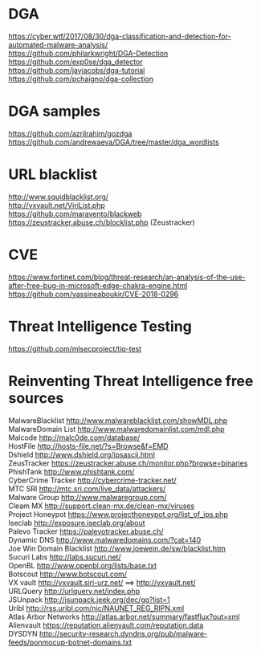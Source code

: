 # DGA

https://cyber.wtf/2017/08/30/dga-classification-and-detection-for-automated-malware-analysis/ <br />
https://github.com/philarkwright/DGA-Detection	<br />
https://github.com/exp0se/dga_detector <br />
https://github.com/jayjacobs/dga-tutorial <br />
https://github.com/pchaigno/dga-collection <br />


# DGA samples
https://github.com/azrilrahim/gozdga <br />
https://github.com/andrewaeva/DGA/tree/master/dga_wordlists <br />

# URL blacklist
http://www.squidblacklist.org/ <br />
http://vxvault.net/ViriList.php <br />
https://github.com/maravento/blackweb <br />
https://zeustracker.abuse.ch/blocklist.php (Zeustracker) <br />


# CVE

https://www.fortinet.com/blog/threat-research/an-analysis-of-the-use-after-free-bug-in-microsoft-edge-chakra-engine.html <br />
https://github.com/yassineaboukir/CVE-2018-0296  <br />

# Threat Intelligence Testing

https://github.com/mlsecproject/tiq-test  <br />



# Reinventing Threat Intelligence free sources
MalwareBlacklist 	http://www.malwareblacklist.com/showMDL.php <br />
MalwareDomain List 	http://www.malwaredomainlist.com/mdl.php <br />
Malcode 	http://malc0de.com/database/ <br />
HostFile 	http://hosts-file.net/?s=Browse&f=EMD <br />
Dshield 	http://www.dshield.org/ipsascii.html <br />
ZeusTracker 	https://zeustracker.abuse.ch/monitor.php?browse=binaries  <br />
PhishTank 	http://www.phishtank.com/ <br /> 
CyberCrime Tracker 	http://cybercrime-tracker.net/ <br />
MTC SRI 	http://mtc.sri.com/live_data/attackers/ <br />
Malware Group 	http://www.malwaregroup.com/ <br />
Cleam MX 	http://support.clean-mx.de/clean-mx/viruses <br />
Project Honeypot 	https://www.projecthoneypot.org/list_of_ips.php <br />
Iseclab 	http://exposure.iseclab.org/about <br />
Palevo Tracker 	https://palevotracker.abuse.ch/ <br />
Dynamic DNS 	http://www.malwaredomains.com/?cat=140 <br />
Joe Win Domain Blacklist 	http://www.joewein.de/sw/blacklist.htm <br />
Sucuri Labs 	http://labs.sucuri.net/ <br />
OpenBL 	http://www.openbl.org/lists/base.txt <br />
Botscout 	http://www.botscout.com/ <br />
VX vault 	http://vxvault.siri-urz.net/  ==> http://vxvault.net/ <br />
URLQuery 	http://urlquery.net/index.php <br />
JSUnpack 	http://jsunpack.jeek.org/dec/go?list=1 <br />
Uribl 	http://rss.uribl.com/nic/NAUNET_REG_RIPN.xml <br />
Atlas Arbor Networks 	http://atlas.arbor.net/summary/fastflux?out=xml <br />
Alienvault 	https://reputation.alienvault.com/reputation.data <br />
DYSDYN 	http://security-research.dyndns.org/pub/malware-feeds/ponmocup-botnet-domains.txt <br />
